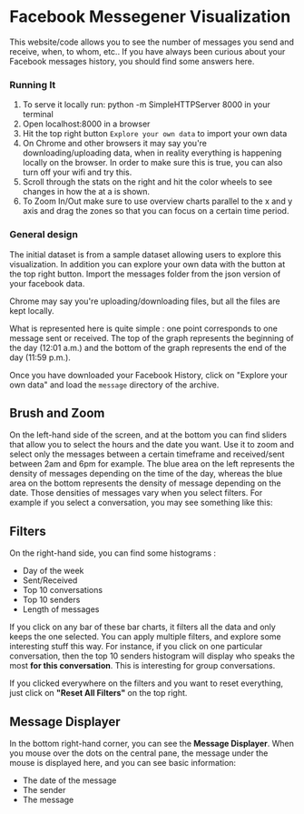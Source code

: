 # Facebook Messegener Visualization

This website/code allows you to see the number of messages you send and receive, when, to whom, etc.. If you have always been curious about your Facebook messages history, you should find some answers here.


### Running It

1. To serve it locally run: python -m SimpleHTTPServer 8000 in your terminal
2. Open localhost:8000 in a browser
3. Hit the top right button `Explore your own data` to import your own data
4. On Chrome and other browsers it may say you're downloading/uploading data, when in reality everything is happening locally on the browser. In order to make sure this is true, you can also turn off your wifi and try this.
5. Scroll through the stats on the right and hit the color wheels to see changes in how the at a is shown.
6. To Zoom In/Out make sure to use overview charts parallel to the x and y axis and drag the zones so that you can focus on a certain time period.



### General design

The initial dataset is from a sample dataset allowing users to explore this visualization. In addition you can explore your own data with the button at the top right button. Import the messages folder from the json version of your facebook data.

Chrome may say you're uploading/downloading files, but all the files are kept locally.

What is represented here is quite simple : one point corresponds to one message sent or received. The top of the graph represents the beginning of the day (12:01 a.m.) and the bottom of the graph represents the end of the day (11:59 p.m.).

Once you have downloaded your Facebook History,  click on "Explore your own data" and load the ``message`` directory of the archive.


## Brush and Zoom



On the left-hand side of the screen, and at the bottom you can find sliders that allow you to select the hours and the date you want. Use it to zoom and select only the messages between a certain timeframe and received/sent between 2am and 6pm for example.
The blue area on the left represents the density of messages depending on the time of the day, whereas the blue area on the bottom represents the density of message depending on the date.
Those densities of messages vary when you select filters. For example if you select a conversation, you may see something like this:


## Filters

On the right-hand side, you can find some histograms :
- Day of the week
- Sent/Received
- Top 10 conversations
- Top 10 senders
- Length of messages

If you click on any bar of these bar charts, it filters all the data and only keeps the one selected. You can apply multiple filters, and explore some interesting stuff this way.
For instance, if you click on one particular conversation, then the top 10 senders histogram will display who speaks the most **for this conversation**. This is interesting for group conversations.

If you clicked everywhere on the filters and you want to reset everything, just click on **"Reset All Filters"** on the top right.


## Message Displayer

In the bottom right-hand corner, you can see the **Message Displayer**. When you mouse over the dots on the central pane, the message under the mouse is displayed here, and you can see basic information:
- The date of the message
- The sender
- The message
